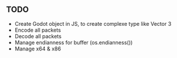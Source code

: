## TODO
  * Create Godot object in JS, to create complexe type like Vector 3
  * Encode all packets
  * Decode all packets
  * Manage endianness for buffer (os.endianness())
  * Manage x64 & x86